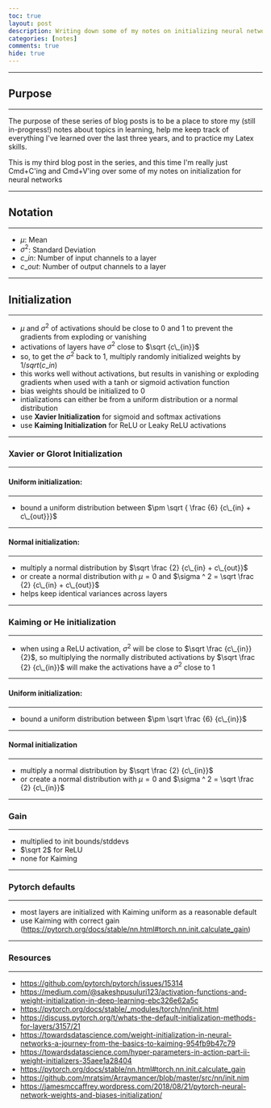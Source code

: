 ```yaml
---
toc: true
layout: post
description: Writing down some of my notes on initializing neural networks 
categories: [notes]
comments: true
hide: true
---
```


---

## Purpose

---

The purpose of these series of blog posts is to be a place to store my (still in-progress!) notes about topics in learning, help me keep track of everything I've learned over the last three years, and to practice my Latex skills.

This is my third blog post in the series, and this time I'm really just Cmd+C'ing and Cmd+V'ing over some of my notes on initialization for neural networks

---

## Notation

---

-   $\mu$: Mean
-   $\sigma ^ 2$: Standard Deviation
-   $c\_{in}$: Number of input channels to a layer
-   $c\_{out}$: Number of output channels to a layer

---

## Initialization

---

-   $\mu$ and $\sigma ^ 2$ of activations should be close to $0$ and $1$ to prevent the gradients from exploding or vanishing
-   activations of layers have $\sigma ^ 2$ close to $\sqrt {c\_{in}}$
-   so, to get the $\sigma ^ 2$ back to $1$, multiply randomly initialized weights by $1 / sqrt(c\_{in})$
-   this works well without activations, but results in vanishing or exploding gradients when used with a tanh or sigmoid activation function
-   bias weights should be initialized to $0$
-   intializations can either be from a uniform distribution or a normal distribution
-   use **Xavier Initialization** for sigmoid and softmax activations
-   use **Kaiming Initialization** for ReLU or Leaky ReLU activations

---

### Xavier or Glorot Initialization

---

#### Uniform initialization:

---

-   bound a uniform distribution between $\pm \sqrt { \frac {6} {c\_{in} + c\_{out}}}$

---

#### Normal initialization:

---

-   multiply a normal distribution by $\sqrt \frac {2} {c\_{in} + c\_{out}}$
-   or create a normal distribution with $\mu = 0$ and $\sigma ^ 2 = \sqrt \frac {2} {c\_{in} + c\_{out}}$
-   helps keep identical variances across layers

---

### Kaiming or He initialization

---

-   when using a ReLU activation, $\sigma ^ 2$ will be close to $\sqrt \frac {c\_{in}} {2}$, so multiplying the normally distributed activations by $\sqrt \frac {2} {c\_{in}}$ will make the activations have a $\sigma ^ 2$ close to $1$

---

#### Uniform initialization:

---

-   bound a uniform distribution between $\pm \sqrt \frac {6} {c\_{in}}$

---

#### Normal initialization

---

-   multiply a normal distribution by $\sqrt \frac {2} {c\_{in}}$
-   or create a normal distribution with $\mu = 0$ and $\sigma ^ 2 = \sqrt \frac {2} {c\_{in}}$

---

### Gain

---

-   multiplied to init bounds/stddevs
-   $\sqrt 2$ for ReLU
-   none for Kaiming

---

### Pytorch defaults

---

-   most layers are initialized with Kaiming uniform as a reasonable default
-   use Kaiming with correct gain (https://pytorch.org/docs/stable/nn.html#torch.nn.init.calculate_gain)

---

### Resources

---

-   https://github.com/pytorch/pytorch/issues/15314
-   https://medium.com/@sakeshpusuluri123/activation-functions-and-weight-initialization-in-deep-learning-ebc326e62a5c
-   https://pytorch.org/docs/stable/_modules/torch/nn/init.html
-   https://discuss.pytorch.org/t/whats-the-default-initialization-methods-for-layers/3157/21
-   https://towardsdatascience.com/weight-initialization-in-neural-networks-a-journey-from-the-basics-to-kaiming-954fb9b47c79
-   https://towardsdatascience.com/hyper-parameters-in-action-part-ii-weight-initializers-35aee1a28404
-   https://pytorch.org/docs/stable/nn.html#torch.nn.init.calculate_gain
-   https://github.com/mratsim/Arraymancer/blob/master/src/nn/init.nim
-   https://jamesmccaffrey.wordpress.com/2018/08/21/pytorch-neural-network-weights-and-biases-initialization/